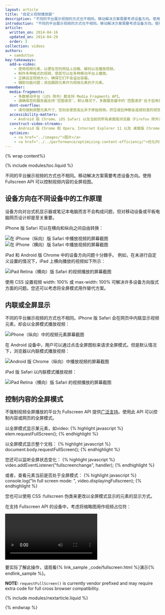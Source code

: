 ```yaml
---
layout: article
title: "自定义视频播放器"
description: "不同的平台展示视频的方式也不相同。移动解决方案需要考虑设备方向。使用 Fullscreen API 可以控制视频内容的全屏视图。"
introduction: "不同的平台展示视频的方式也不相同。移动解决方案需要考虑设备方向。使用 Fullscreen API 可以控制视频内容的全屏视图。"
article:
  written_on: 2014-04-16
  updated_on: 2014-04-29
  order: 3
collection: videos
authors:
  - samdutton
key-takeaways:
  add-a-video:
    - 使用视频元素，以便在您的网站上加载、解码以及播放视频。
    - 制作多种格式的视频，使其可以在多种移动平台上播放。
    - 正确设定视频大小，确保它们不会溢出容器。
    - 辅助功能问题；添加跟踪元素作为视频元素的子元素。
remember:
  media-fragments:
    - 多数移动平台（iOS 除外）都支持 Media Fragments API。
    - 请确保您的服务器支持'范围请求'。默认情况下，多数服务器中的'范围请求'处于启用状态，不过，有些托管服务可能会将其关闭。
  dont-overflow:
    - 请勿强制调整元素尺寸，否则会使宽高比异于原始视频。挤压或拉伸都会造成较差的视觉效果。
  accessibility-matters:
    - Android 版 Chrome、iOS Safari 以及当前的所有桌面版浏览器（Firefox 除外）均支持跟踪元素（请参阅 <a href="http://caniuse.com/track" title="Track element support status">caniuse.com/track</a>）。此外，还有一些 polyfill。我们建议您使用 <a href='//www.delphiki.com/html5/playr/' title='Playr track element polyfill'>Playr</a> 或 <a href='//captionatorjs.com/' title='Captionator track'>Captionator</a>。
  construct-video-streams:
    - Android 版 Chrome 和 Opera、Internet Explorer 11 以及 桌面版 Chrome 均支持 MSE，而且 <a href='http://wiki.mozilla.org/Platform/MediaSourceExtensions' title='Firefox Media Source Extensions implementation timeline'>Firefox</a> 也已计划为其提供支持。
  optimize:
    - <a href="../images/">图片</a>
    - <a href="../../performance/optimizing-content-efficiency/">优化内容效率</a>
---
```


{% wrap content%}

{% include modules/toc.liquid %}

<style>

  img, video, object {
    max-width: 100%;
  }

  img.center {
    display: block;
    margin-left: auto;
    margin-right: auto;
  }

</style>

不同的平台展示视频的方式也不相同。移动解决方案需要考虑设备方向。使用 Fullscreen API 可以控制视频内容的全屏视图。

## 设备方向在不同设备中的工作原理

设备方向对台式机显示器或笔记本电脑而言不会构成问题，但对移动设备或平板电脑网页设计却是至关重要。

iPhone 版 Safari 可以在横向和纵向之间自由转换：

<div class="clear">
    <img class="g-wide--1 g-medium--half" alt="在 iPhone（纵向）版 Safari 中播放视频的屏幕截图" src="images/iPhone-video-playing-portrait.png">
    <img class="g-wide--2 g-wide--last g-medium--half g--last" alt="在 iPhone（横向）版 Safari 中播放视频的屏幕截图" src="images/iPhone-video-playing-landscape.png">
</div>

iPad 和 Android 版 Chrome 中的设备方向问题十分棘手。
例如，在未进行自定义设置的情况下，iPad 上横向播放的视频如下所示：

<img class="center" alt="iPad Retina（横向）版 Safari 的视频播放的屏幕截图"
src="images/iPad-Retina-landscape-video-playing.png">

使用 CSS 设置视频 width: 100% 或 max-width: 100% 可解决许多设备方向版式方面的问题。您还可以考虑将全屏模式用作替代方案。

## 内联或全屏显示

不同的平台展示视频的方式也不相同。iPhone 版 Safari 会在网页中内联显示视频元素，却会以全屏模式播放视频：

<img class="center" alt="iPhone（纵向）中的视频元素屏幕截图" src="images/iPhone-video-with-poster.png">

在 Android 设备中，用户可以通过点击全屏图标来请求全屏模式。但是默认情况下，浏览器以内联模式播放视频：

<img class="center" alt="Android 版 Chrome（纵向）中播放视频的屏幕截图" src="images/Chrome-Android-video-playing-portrait-3x5.png">

iPad 版 Safari 以内联模式播放视频：

<img class="center" alt="iPad Retina（横向）版 Safari 的视频播放的屏幕截图" src="images/iPad-Retina-landscape-video-playing.png">

## 控制内容的全屏模式

不强制视频全屏播放的平台为 Fullscreen API 提供[广泛支持](//caniuse.com/fullscreen)。使用此 API 可以控制内容或网页的全屏模式。

以全屏模式显示某元素，如video:
{% highlight javascript %}
elem.requestFullScreen();
{% endhighlight %}

以全屏模式显示整个文档：
{% highlight javascript %}
document.body.requestFullScreen();
{% endhighlight %}

您还可以监听全屏状态变化：
{% highlight javascript %}
video.addEventListener("fullscreenchange", handler);
{% endhighlight %}

或者，查看元素当前是否处于全屏模式：
{% highlight javascript %}
console.log("In full screen mode: ", video.displayingFullscreen);
{% endhighlight %}

您也可以使用 CSS :fullscreen 伪类来更改以全屏模式显示的元素的显示方式。

在支持 Fullscreen API 的设备中，考虑将缩略图用作视频占位符：

<video autoplay loop class="center">
  <source src="video/fullscreen.webm" type="video/webm">
  <source src="video/fullscreen.mp4" type="video/mp4">
     <p>此浏览器不支持视频元素。</p>
</video>

要实际了解此操作，请观看{% link_sample _code/fullscreen.html %}演示{% endlink_sample %}。

**NOTE:** `requestFullScreen()` is currently vendor prefixed and may require
extra code for full cross browser compatibility.

{% include modules/nextarticle.liquid %}

{% endwrap %}

